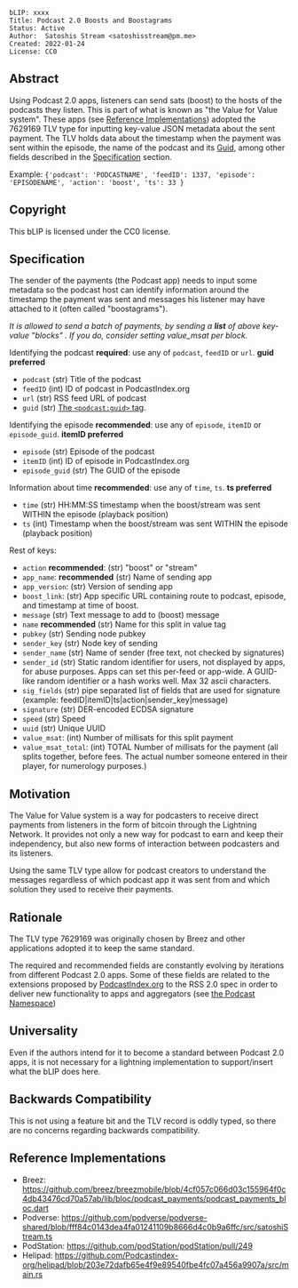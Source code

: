 ```
bLIP: xxxx
Title: Podcast 2.0 Boosts and Boostagrams
Status: Active
Author:  Satoshis Stream <satoshisstream@pm.me>
Created: 2022-01-24
License: CC0
```

## Abstract

Using Podcast 2.0 apps, listeners can send sats (boost) to the hosts of the podcasts they listen. This is part of what is known as "the Value for Value system". These apps (see
[Reference Implementations](#reference-implementations)) adopted the 7629169 TLV type for inputting key-value JSON metadata about the sent payment. The TLV holds data about the timestamp when the payment was sent within the episode, the name of the podcast and its [Guid](https://github.com/Podcastindex-org/podcast-namespace/blob/main/docs/1.0.md#guid), among other fields described in the [Specification](#Speciciation) section. 

Example: `{'podcast': 'PODCASTNAME', 'feedID': 1337, 'episode': 'EPISODENAME', 'action': 'boost', 'ts': 33 }`

## Copyright

This bLIP is licensed under the CC0 license.

## Specification

The sender of the payments (the Podcast app) needs to input some metadata so the podcast host can identify information around the timestamp the payment was sent and messages his listener may have attached to it (often called "boostagrams").

_It is allowed to send a batch of payments, by sending a **list** of above key-value "blocks" . If you do, consider setting value_msat per block._

Identifying the podcast **required**: use any of `podcast`, `feedID` or `url`. **guid preferred**
* `podcast` (str) Title of the podcast
* `feedID` (int) ID of podcast in PodcastIndex.org
* `url` (str) RSS feed URL of podcast
* `guid` (str) [The `<podcast:guid>` tag](https://github.com/Podcastindex-org/podcast-namespace/blob/main/docs/1.0.md#guid).

Identifying the episode **recommended**: use any of `episode`, `itemID` or `episode_guid`. **itemID preferred**
* `episode` (str) Episode of the podcast
* `itemID` (int) ID of episode in PodcastIndex.org
* `episode_guid` (str) The GUID of the episode

Information about time **recommended**: use any of `time`, `ts`. **ts preferred**
* `time` (str) HH:MM:SS timestamp when the boost/stream was sent WITHIN the episode (playback position)
* `ts` (int) Timestamp when the boost/stream was sent WITHIN the episode (playback position)

Rest of keys:
* `action` **recommended**: (str) "boost" or "stream"
* `app_name`: **recommended** (str) Name of sending app
* `app_version`: (str) Version of sending app
* `boost_link`: (str) App specific URL containing route to podcast, episode, and timestamp at time of boost.
* `message` (str) Text message to add to (boost) message
* `name` **recommended** (str) Name for this split in value tag
* `pubkey` (str) Sending node pubkey
* `sender_key` (str) Node key of sending
* `sender_name` (str) Name of sender (free text, not checked by signatures)
* `sender_id` (str) Static random identifier for users, not displayed by apps, for abuse purposes. Apps can set this per-feed or app-wide. A GUID-like random identifier or a hash works well. Max 32 ascii characters.
* `sig_fields` (str) pipe separated list of fields that are used for signature (example: feedID|itemID|ts|action|sender_key|message)
* `signature` (str) DER-encoded ECDSA signature
* `speed` (str) Speed
* `uuid` (str) Unique UUID
* `value_msat`: (int) Number of millisats for this split payment
* `value_msat_total`: (int) TOTAL Number of millisats for the payment (all splits together, before fees. The actual number someone entered in their player, for numerology purposes.)

## Motivation

The Value for Value system is a way for podcasters to receive direct payments from listeners in the form of bitcoin through the Lightning Network. It provides not only a new way for podcast to earn and keep their independency, but also new forms of interaction between podcasters and its listeners.

Using the same TLV type allow for podcast creators to understand the messages regardless of which podcast app it was sent from and which solution they used to receive their payments.

## Rationale

The TLV type 7629169 was originally chosen by Breez and other applications adopted it to keep the same standard. 

The required and recommended fields are constantly evolving by iterations from different Podcast 2.0 apps. Some of these fields are related to the extensions proposed by [PodcastIndex.org](https://podcastindex.org/) to the RSS 2.0 spec in order to deliver new functionality to apps and aggregators (see [the Podcast Namespace](https://github.com/Podcastindex-org/podcast-namespace))

## Universality

Even if the authors intend for it to become a standard between Podcast 2.0 apps, it is not necessary for a lightning implementation to support/insert what the bLIP does here.

## Backwards Compatibility

This is not using a feature bit and the TLV record is oddly typed, so there are no concerns regarding backwards compatibility. 

## Reference Implementations

* Breez: https://github.com/breez/breezmobile/blob/4cf057c066d03c155964f0c4db43476cd70a57ab/lib/bloc/podcast_payments/podcast_payments_bloc.dart
* Podverse: https://github.com/podverse/podverse-shared/blob/fff84c0143dea4fa01241109b8666d4c0b9a6ffc/src/satoshiStream.ts
* PodStation: https://github.com/podStation/podStation/pull/249
* Helipad: https://github.com/Podcastindex-org/helipad/blob/203e72dafb65e4f9e89540fbe4fc07a456a9907a/src/main.rs